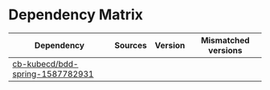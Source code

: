 # Dependency Matrix

Dependency | Sources | Version | Mismatched versions
---------- | ------- | ------- | -------------------
[cb-kubecd/bdd-spring-1587782931](https://github.com/cb-kubecd/bdd-spring-1587782931.git) |  | []() | 
